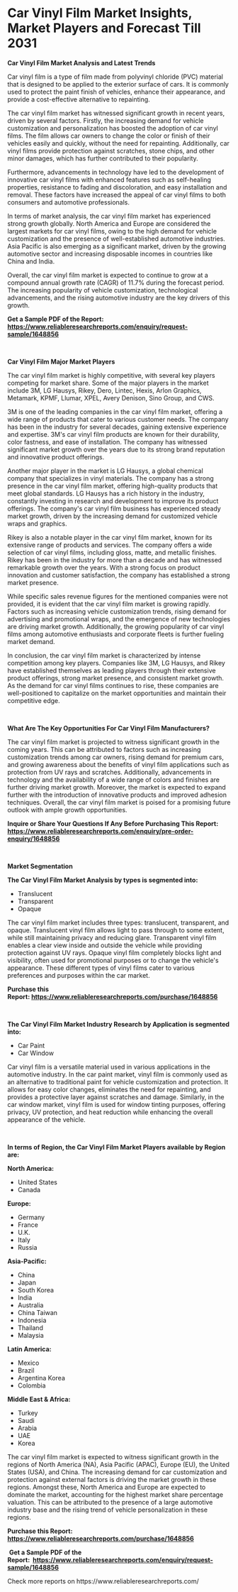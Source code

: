 <p><h1>Car Vinyl Film Market Insights, Market Players and Forecast Till 2031</h1></p><p><strong>Car Vinyl Film Market Analysis and Latest Trends</strong></p>
<p><p>Car vinyl film is a type of film made from polyvinyl chloride (PVC) material that is designed to be applied to the exterior surface of cars. It is commonly used to protect the paint finish of vehicles, enhance their appearance, and provide a cost-effective alternative to repainting.</p><p>The car vinyl film market has witnessed significant growth in recent years, driven by several factors. Firstly, the increasing demand for vehicle customization and personalization has boosted the adoption of car vinyl films. The film allows car owners to change the color or finish of their vehicles easily and quickly, without the need for repainting. Additionally, car vinyl films provide protection against scratches, stone chips, and other minor damages, which has further contributed to their popularity.</p><p>Furthermore, advancements in technology have led to the development of innovative car vinyl films with enhanced features such as self-healing properties, resistance to fading and discoloration, and easy installation and removal. These factors have increased the appeal of car vinyl films to both consumers and automotive professionals.</p><p>In terms of market analysis, the car vinyl film market has experienced strong growth globally. North America and Europe are considered the largest markets for car vinyl films, owing to the high demand for vehicle customization and the presence of well-established automotive industries. Asia Pacific is also emerging as a significant market, driven by the growing automotive sector and increasing disposable incomes in countries like China and India.</p><p>Overall, the car vinyl film market is expected to continue to grow at a compound annual growth rate (CAGR) of 11.7% during the forecast period. The increasing popularity of vehicle customization, technological advancements, and the rising automotive industry are the key drivers of this growth.</p></p>
<p><strong>Get a Sample PDF of the Report:&nbsp; <a href="https://www.reliableresearchreports.com/enquiry/request-sample/1648856">https://www.reliableresearchreports.com/enquiry/request-sample/1648856</a></strong></p>
<p>&nbsp;</p>
<p><strong>Car Vinyl Film Major Market Players</strong></p>
<p><p>The car vinyl film market is highly competitive, with several key players competing for market share. Some of the major players in the market include 3M, LG Hausys, Rikey, Dero, Lintec, Hexis, Arlon Graphics, Metamark, KPMF, Llumar, XPEL, Avery Denison, Sino Group, and CWS.</p><p>3M is one of the leading companies in the car vinyl film market, offering a wide range of products that cater to various customer needs. The company has been in the industry for several decades, gaining extensive experience and expertise. 3M's car vinyl film products are known for their durability, color fastness, and ease of installation. The company has witnessed significant market growth over the years due to its strong brand reputation and innovative product offerings.</p><p>Another major player in the market is LG Hausys, a global chemical company that specializes in vinyl materials. The company has a strong presence in the car vinyl film market, offering high-quality products that meet global standards. LG Hausys has a rich history in the industry, constantly investing in research and development to improve its product offerings. The company's car vinyl film business has experienced steady market growth, driven by the increasing demand for customized vehicle wraps and graphics.</p><p>Rikey is also a notable player in the car vinyl film market, known for its extensive range of products and services. The company offers a wide selection of car vinyl films, including gloss, matte, and metallic finishes. Rikey has been in the industry for more than a decade and has witnessed remarkable growth over the years. With a strong focus on product innovation and customer satisfaction, the company has established a strong market presence.</p><p>While specific sales revenue figures for the mentioned companies were not provided, it is evident that the car vinyl film market is growing rapidly. Factors such as increasing vehicle customization trends, rising demand for advertising and promotional wraps, and the emergence of new technologies are driving market growth. Additionally, the growing popularity of car vinyl films among automotive enthusiasts and corporate fleets is further fueling market demand.</p><p>In conclusion, the car vinyl film market is characterized by intense competition among key players. Companies like 3M, LG Hausys, and Rikey have established themselves as leading players through their extensive product offerings, strong market presence, and consistent market growth. As the demand for car vinyl films continues to rise, these companies are well-positioned to capitalize on the market opportunities and maintain their competitive edge.</p></p>
<p>&nbsp;</p>
<p><strong>What Are The Key Opportunities For Car Vinyl Film Manufacturers?</strong></p>
<p><p>The car vinyl film market is projected to witness significant growth in the coming years. This can be attributed to factors such as increasing customization trends among car owners, rising demand for premium cars, and growing awareness about the benefits of vinyl film applications such as protection from UV rays and scratches. Additionally, advancements in technology and the availability of a wide range of colors and finishes are further driving market growth. Moreover, the market is expected to expand further with the introduction of innovative products and improved adhesion techniques. Overall, the car vinyl film market is poised for a promising future outlook with ample growth opportunities.</p></p>
<p><strong>Inquire or Share Your Questions If Any Before Purchasing This Report: <a href="https://www.reliableresearchreports.com/enquiry/pre-order-enquiry/1648856">https://www.reliableresearchreports.com/enquiry/pre-order-enquiry/1648856</a></strong></p>
<p>&nbsp;</p>
<p><strong>Market Segmentation</strong></p>
<p><strong>The Car Vinyl Film Market Analysis by types is segmented into:</strong></p>
<p><ul><li>Translucent</li><li>Transparent</li><li>Opaque</li></ul></p>
<p><p>The car vinyl film market includes three types: translucent, transparent, and opaque. Translucent vinyl film allows light to pass through to some extent, while still maintaining privacy and reducing glare. Transparent vinyl film enables a clear view inside and outside the vehicle while providing protection against UV rays. Opaque vinyl film completely blocks light and visibility, often used for promotional purposes or to change the vehicle's appearance. These different types of vinyl films cater to various preferences and purposes within the car market.</p></p>
<p><strong>Purchase this Report:&nbsp;<a href="https://www.reliableresearchreports.com/purchase/1648856">https://www.reliableresearchreports.com/purchase/1648856</a></strong></p>
<p>&nbsp;</p>
<p><strong>The Car Vinyl Film Market Industry Research by Application is segmented into:</strong></p>
<p><ul><li>Car Paint</li><li>Car Window</li></ul></p>
<p><p>Car vinyl film is a versatile material used in various applications in the automotive industry. In the car paint market, vinyl film is commonly used as an alternative to traditional paint for vehicle customization and protection. It allows for easy color changes, eliminates the need for repainting, and provides a protective layer against scratches and damage. Similarly, in the car window market, vinyl film is used for window tinting purposes, offering privacy, UV protection, and heat reduction while enhancing the overall appearance of the vehicle.</p></p>
<p>&nbsp;</p>
<p><strong>In terms of Region, the Car Vinyl Film Market Players available by Region are:</strong></p>
<p>
    <p> <strong> North America: </strong>
        <ul>
            <li>United States</li>
            <li>Canada</li>
        </ul>
        </p> 
    <p> <strong> Europe: </strong>
        <ul>
            <li>Germany</li>
            <li>France</li>
            <li>U.K.</li>
            <li>Italy</li>
            <li>Russia</li>
        </ul>
        </p> 
    <p> <strong> Asia-Pacific: </strong>
        <ul>
            <li>China</li>
            <li>Japan</li>
            <li>South Korea</li>
            <li>India</li>
            <li>Australia</li>
            <li>China Taiwan</li>
            <li>Indonesia</li>
            <li>Thailand</li>
            <li>Malaysia</li>
        </ul>
        </p> 
    <p> <strong> Latin America: </strong>
        <ul>
            <li>Mexico</li>
            <li>Brazil</li>
            <li>Argentina Korea</li>
            <li>Colombia</li>
        </ul>
        </p> 
    <p> <strong> Middle East & Africa: </strong>
        <ul>
            <li>Turkey</li>
            <li>Saudi</li>
            <li>Arabia</li>
            <li>UAE</li>
            <li>Korea</li>
        </ul>
    </p>
    </p>
<p><p>The car vinyl film market is expected to witness significant growth in the regions of North America (NA), Asia Pacific (APAC), Europe (EU), the United States (USA), and China. The increasing demand for car customization and protection against external factors is driving the market growth in these regions. Amongst these, North America and Europe are expected to dominate the market, accounting for the highest market share percentage valuation. This can be attributed to the presence of a large automotive industry base and the rising trend of vehicle personalization in these regions.</p></p>
<p><strong>Purchase this Report: <a href="https://www.reliableresearchreports.com/purchase/1648856">https://www.reliableresearchreports.com/purchase/1648856</a></strong></p>
<p>&nbsp;<strong>Get a Sample PDF of the Report:&nbsp;&nbsp;<a href="https://www.reliableresearchreports.com/enquiry/request-sample/1648856">https://www.reliableresearchreports.com/enquiry/request-sample/1648856</a></strong></p>
<p><strong></strong></p>
<p>Check more reports on https://www.reliableresearchreports.com/</p>